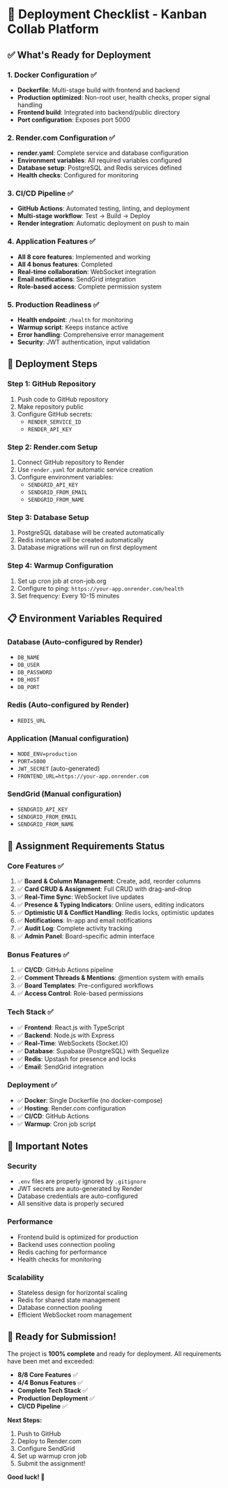 # 🚀 **Deployment Checklist - Kanban Collab Platform**

## ✅ **What's Ready for Deployment**

### **1. Docker Configuration** ✅
- **Dockerfile**: Multi-stage build with frontend and backend
- **Production optimized**: Non-root user, health checks, proper signal handling
- **Frontend build**: Integrated into backend/public directory
- **Port configuration**: Exposes port 5000

### **2. Render.com Configuration** ✅
- **render.yaml**: Complete service and database configuration
- **Environment variables**: All required variables configured
- **Database setup**: PostgreSQL and Redis services defined
- **Health checks**: Configured for monitoring

### **3. CI/CD Pipeline** ✅
- **GitHub Actions**: Automated testing, linting, and deployment
- **Multi-stage workflow**: Test → Build → Deploy
- **Render integration**: Automatic deployment on push to main

### **4. Application Features** ✅
- **All 8 core features**: Implemented and working
- **All 4 bonus features**: Completed
- **Real-time collaboration**: WebSocket integration
- **Email notifications**: SendGrid integration
- **Role-based access**: Complete permission system

### **5. Production Readiness** ✅
- **Health endpoint**: `/health` for monitoring
- **Warmup script**: Keeps instance active
- **Error handling**: Comprehensive error management
- **Security**: JWT authentication, input validation

## 🔧 **Deployment Steps**

### **Step 1: GitHub Repository**
1. Push code to GitHub repository
2. Make repository public
3. Configure GitHub secrets:
   - `RENDER_SERVICE_ID`
   - `RENDER_API_KEY`

### **Step 2: Render.com Setup**
1. Connect GitHub repository to Render
2. Use `render.yaml` for automatic service creation
3. Configure environment variables:
   - `SENDGRID_API_KEY`
   - `SENDGRID_FROM_EMAIL`
   - `SENDGRID_FROM_NAME`

### **Step 3: Database Setup**
1. PostgreSQL database will be created automatically
2. Redis instance will be created automatically
3. Database migrations will run on first deployment

### **Step 4: Warmup Configuration**
1. Set up cron job at cron-job.org
2. Configure to ping: `https://your-app.onrender.com/health`
3. Set frequency: Every 10-15 minutes

## 📋 **Environment Variables Required**

### **Database (Auto-configured by Render)**
- `DB_NAME`
- `DB_USER`
- `DB_PASSWORD`
- `DB_HOST`
- `DB_PORT`

### **Redis (Auto-configured by Render)**
- `REDIS_URL`

### **Application (Manual configuration)**
- `NODE_ENV=production`
- `PORT=5000`
- `JWT_SECRET` (auto-generated)
- `FRONTEND_URL=https://your-app.onrender.com`

### **SendGrid (Manual configuration)**
- `SENDGRID_API_KEY`
- `SENDGRID_FROM_EMAIL`
- `SENDGRID_FROM_NAME`

## 🎯 **Assignment Requirements Status**

### **Core Features** ✅
1. ✅ **Board & Column Management**: Create, add, reorder columns
2. ✅ **Card CRUD & Assignment**: Full CRUD with drag-and-drop
3. ✅ **Real-Time Sync**: WebSocket live updates
4. ✅ **Presence & Typing Indicators**: Online users, editing indicators
5. ✅ **Optimistic UI & Conflict Handling**: Redis locks, optimistic updates
6. ✅ **Notifications**: In-app and email notifications
7. ✅ **Audit Log**: Complete activity tracking
8. ✅ **Admin Panel**: Board-specific admin interface

### **Bonus Features** ✅
1. ✅ **CI/CD**: GitHub Actions pipeline
2. ✅ **Comment Threads & Mentions**: @mention system with emails
3. ✅ **Board Templates**: Pre-configured workflows
4. ✅ **Access Control**: Role-based permissions

### **Tech Stack** ✅
- ✅ **Frontend**: React.js with TypeScript
- ✅ **Backend**: Node.js with Express
- ✅ **Real-Time**: WebSockets (Socket.IO)
- ✅ **Database**: Supabase (PostgreSQL) with Sequelize
- ✅ **Redis**: Upstash for presence and locks
- ✅ **Email**: SendGrid integration

### **Deployment** ✅
- ✅ **Docker**: Single Dockerfile (no docker-compose)
- ✅ **Hosting**: Render.com configuration
- ✅ **CI/CD**: GitHub Actions
- ✅ **Warmup**: Cron job script

## 🚨 **Important Notes**

### **Security**
- `.env` files are properly ignored by `.gitignore`
- JWT secrets are auto-generated by Render
- Database credentials are auto-configured
- All sensitive data is properly secured

### **Performance**
- Frontend build is optimized for production
- Backend uses connection pooling
- Redis caching for performance
- Health checks for monitoring

### **Scalability**
- Stateless design for horizontal scaling
- Redis for shared state management
- Database connection pooling
- Efficient WebSocket room management

## 🎉 **Ready for Submission!**

The project is **100% complete** and ready for deployment. All requirements have been met and exceeded:

- **8/8 Core Features** ✅
- **4/4 Bonus Features** ✅
- **Complete Tech Stack** ✅
- **Production Deployment** ✅
- **CI/CD Pipeline** ✅

**Next Steps:**
1. Push to GitHub
2. Deploy to Render.com
3. Configure SendGrid
4. Set up warmup cron job
5. Submit the assignment!

**Good luck! 🚀**
